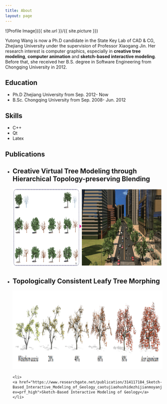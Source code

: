 ```yaml
---
title: About
layout: page
---
```

![Profile Image]({{ site.url }}/{{ site.picture }})

<p>Yutong Wang is now a Ph.D candidate in the State Key Lab of CAD & CG, Zhejiang University under the supervision of Professor Xiaogang Jin. Her research interest is computer graphics, especially in <b>creative tree modeling</b>, <b>computer animation</b> and <b>sketch-based interactive modeling</b>. Before that, she received her B.S. degree in Software Engineering from Chongqing University in 2012.</p>

<h2>Education</h2>
<ul>
	<li>Ph.D Zhejiang University from Sep. 2012- Now</li>
	<li>B.Sc. Chongqing University from Sep. 2008- Jun. 2012</li>
</ul>


<h2>Skills</h2>

<ul class="skill-list">
	<li>C++</li>
	<li>Qt</li>
	<li>Latex</li>
</ul>


<h2>Publications</h2>

<ul>
	<li>
	 <div>
         <h2>Creative Virtual Tree Modeling through Hierarchical Topology-preserving Blending</h2>
		 <a href="https://www.researchgate.net/publication/311478440_Creative_Virtual_Tree_Modeling_through_Hierarchical_Topology-preserving_Blending?ev=prf_high"> <img src="publications/images/creative_tree_modeling/teaser.png" width="1280px" height="252px" alt="Creative Virtual Tree Modeling"/></a>
	 </div>  
	</li>
	
  <li>
      <div>
         <h2>Topologically Consistent Leafy Tree Morphing</h2>
         <a href="https://www.researchgate.net/publication/315516994_Topologically_Consistent_Leafy_Tree_Morphing"> <img src="publications/images/topologically consistent leafy tree morphing/teaser.png" width="1280px" height="252px" alt="Topologically Consistent :Leafy Tree Morphing"/></a>
      </div>    
    </li>
	
	<li>
	<a href="https://www.researchgate.net/publication/314117184_Sketch-Based_Interactive_Modeling_of_Geology_caotujiaohushidezhijianmoyanjiu?ev=prf_high">Sketch-Based Interactive Modeling of Geology</a>
	</li>
	
</ul>
